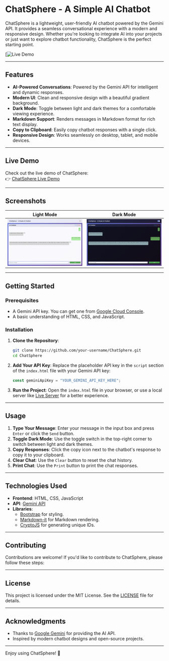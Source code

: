 # ChatSphere - A Simple AI Chatbot

ChatSphere is a lightweight, user-friendly AI chatbot powered by the Gemini API. It provides a seamless conversational experience with a modern and responsive design. Whether you're looking to integrate AI into your projects or just want to explore chatbot functionality, ChatSphere is the perfect starting point.

[![Live Demo](https://nouzen-shinei.github.io/Ai-ChatBot/) <!-- Replace with your live demo link -->

---

## Features

- **AI-Powered Conversations**: Powered by the Gemini API for intelligent and dynamic responses.
- **Modern UI**: Clean and responsive design with a beautiful gradient background.
- **Dark Mode**: Toggle between light and dark themes for a comfortable viewing experience.
- **Markdown Support**: Renders messages in Markdown format for rich text display.
- **Copy to Clipboard**: Easily copy chatbot responses with a single click.
- **Responsive Design**: Works seamlessly on desktop, tablet, and mobile devices.

---

## Live Demo

Check out the live demo of ChatSphere:  
👉 [ChatSphere Live Demo](https://nouzen-shinei.github.io/Ai-ChatBot/) <!-- Replace with your live demo link -->

---

## Screenshots

| Light Mode | Dark Mode |
|------------|-----------|
| ![Light Mode](lightss.png) | ![Dark Mode](darkss.png) | <!-- Replace with actual screenshots -->

---

## Getting Started

### Prerequisites

- A Gemini API key. You can get one from [Google Cloud Console](https://aistudio.google.com/apikey).
- A basic understanding of HTML, CSS, and JavaScript.

### Installation

1. **Clone the Repository**:
   ```bash
   git clone https://github.com/your-username/ChatSphere.git
   cd ChatSphere
   ```

2. **Add Your API Key**:
   Replace the placeholder API key in the `script` section of the `index.html` file with your Gemini API key:
   ```javascript
   const geminiApiKey = "YOUR_GEMINI_API_KEY_HERE";
   ```

3. **Run the Project**:
   Open the `index.html` file in your browser, or use a local server like [Live Server](https://marketplace.visualstudio.com/items?itemName=ritwickdey.LiveServer) for a better experience.

---

## Usage

1. **Type Your Message**: Enter your message in the input box and press `Enter` or click the `Send` button.
2. **Toggle Dark Mode**: Use the toggle switch in the top-right corner to switch between light and dark themes.
3. **Copy Responses**: Click the copy icon next to the chatbot's response to copy it to your clipboard.
4. **Clear Chat**: Use the `Clear` button to reset the chat history.
5. **Print Chat**: Use the `Print` button to print the chat responses.

---

## Technologies Used

- **Frontend**: HTML, CSS, JavaScript
- **API**: [Gemini API](https://aistudio.google.com/)
- **Libraries**:
  - [Bootstrap](https://getbootstrap.com/) for styling.
  - [Markdown-it](https://github.com/markdown-it/markdown-it) for Markdown rendering.
  - [CryptoJS](https://github.com/brix/crypto-js) for generating unique IDs.

---

## Contributing

Contributions are welcome! If you'd like to contribute to ChatSphere, please follow these steps:

---

## License

This project is licensed under the MIT License. See the [LICENSE](LICENSE) file for details.

---

## Acknowledgments

- Thanks to [Google Gemini](https://ai.google.dev/) for providing the AI API.
- Inspired by modern chatbot designs and open-source projects.

---

Enjoy using ChatSphere! 🚀
```
